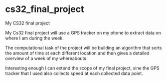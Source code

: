 # cs32_final_project
My CS32 final project

My Cs32 final project will use a GPS tracker on my phone to extract data on where I am during the week.

The computational task of the project will be building an algorithm that sorts the amount of time at each different location and then gives a detailed overview of a week of my whereabouts.

Interesting enough I can extend the scope of my final project, sine the GPS tracker that I used also collects speed at each collected data point.
